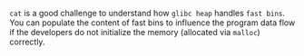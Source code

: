 `cat` is a good challenge to understand how `glibc heap` handles `fast bins`. You can populate the content of fast bins to influence the program data flow if the developers do not initialize the memory (allocated via `malloc`) correctly.
